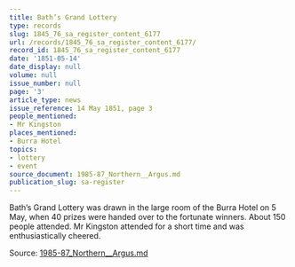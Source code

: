```yaml
---
title: Bath’s Grand Lottery
type: records
slug: 1845_76_sa_register_content_6177
url: /records/1845_76_sa_register_content_6177/
record_id: 1845_76_sa_register_content_6177
date: '1851-05-14'
date_display: null
volume: null
issue_number: null
page: '3'
article_type: news
issue_reference: 14 May 1851, page 3
people_mentioned:
- Mr Kingston
places_mentioned:
- Burra Hotel
topics:
- lottery
- event
source_document: 1985-87_Northern__Argus.md
publication_slug: sa-register
---
```


Bath’s Grand Lottery was drawn in the large room of the Burra Hotel on 5 May, when 40 prizes were handed over to the fortunate winners.  About 150 people attended.  Mr Kingston attended for a short time and was enthusiastically cheered.

Source: [1985-87_Northern__Argus.md](/downloads/markdown/1985-87_Northern__Argus.md)
